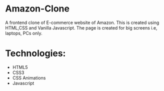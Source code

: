 # Amazon-Clone

A frontend clone of E-commerce website of Amazon. This is created using HTML,CSS and Vanilla Javascript. The page is created for big screens i.e, laptops, PCs only.

# Technologies:

- HTML5
- CSS3
- CSS Animations
- Javascript

